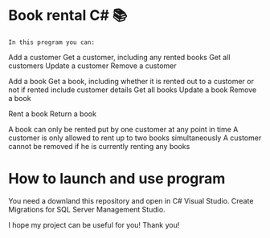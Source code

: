 # Book rental C# 📚

`In this program you can:`

Add a customer
 Get a customer, including any rented books 
 Get all customers 
Update a customer 
Remove a customer

Add a book 
Get a book, including whether it is rented out to a customer or not if rented include customer details 
Get all books 
Update a book 
Remove a book

Rent a book 
Return a book

A book can only be rented put by one customer at any point in time 
A customer is only allowed to rent up to two books simultaneously 
A customer cannot be removed if he is currently renting any books

# How to launch and use program

You need a downland this repository and open in C# Visual Studio. 
Create Migrations for SQL Server Management Studio.

I hope my project can be useful for you!
Thank you!
